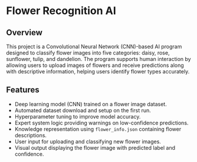 # Flower Recognition AI

## Overview

This project is a Convolutional Neural Network (CNN)-based AI program designed to classify flower images into five categories: daisy, rose, sunflower, tulip, and dandelion. The program supports human interaction by allowing users to upload images of flowers and receive predictions along with descriptive information, helping users identify flower types accurately.

## Features

- Deep learning model (CNN) trained on a flower image dataset.
- Automated dataset download and setup on the first run.
- Hyperparameter tuning to improve model accuracy.
- Expert system logic providing warnings on low-confidence predictions.
- Knowledge representation using `flower_info.json` containing flower descriptions.
- User input for uploading and classifying new flower images.
- Visual output displaying the flower image with predicted label and confidence.
